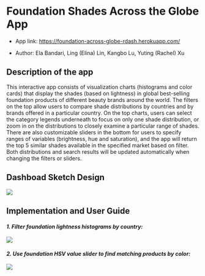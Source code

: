 # Foundation Shades Across the Globe App 

-   App link: https://foundation-across-globe-rdash.herokuapp.com/

-   Author: Ela Bandari, Ling (Elina) Lin, Kangbo Lu, Yuting (Rachel) Xu

## Description of the app
This interactive app consists of visualization charts (histograms and color cards) that display the shades (based on lightness) in global best-selling foundation products of different beauty brands around the world. The filters on the top allow users to compare shade distributions by countries and by brands offered in a particular country. On the top charts, users can select the category legends underneath to focus on only one shade distribution, or zoom in on the distributions to closely examine a particular range of shades. There are also customizable sliders in the bottom for users to specify ranges of variables (brightness, hue and saturation), and the app will return the top 5 similar shades available in the specified market based on filter. Both distributions and search results will be updated automatically when changing the filters or sliders. 

## Dashboad Sketch Design 
![](dashboard_sketch.jpg)

## Implementation and User Guide
#### *1. Filter foundation lightness histograms by country:*  
![](./data/gif_tutorials/filter_by_country.gif)

#### *2. Use foundation HSV value slider to find matching products by color:*  
![](./data/gif_tutorials/select_color_by_HSV.gif)
